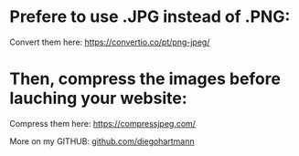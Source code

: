 # Prefere to use .JPG instead of .PNG:
Convert them here: https://convertio.co/pt/png-jpeg/

# Then, compress the images before lauching your website:
Compress them here: https://compressjpeg.com/

More on my GITHUB: [github.com/diegohartmann]("https://github.com/diegohartmann/")